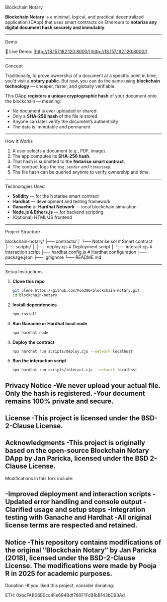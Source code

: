 Blockchain Notary

**Blockchain Notary** is a minimal, logical, and practical decentralized application (DApp) that uses smart contracts on Ethereum to **notarize any digital document hash securely and immutably**.

---

Demo

🔗 Live Demo: [http://18.157.182.120:8000/](http://18.157.182.120:8000/)

---

Concept

Traditionally, to prove ownership of a document at a specific point in time, you’d visit a **notary public**. But now, you can do the same using **blockchain technology** — cheaper, faster, and globally verifiable.

This DApp **registers a unique cryptographic hash** of your document onto the blockchain — meaning:

- No document is ever uploaded or shared
- Only a **SHA-256 hash** of the file is stored
- Anyone can later verify the document’s authenticity
- The data is immutable and permanent

---

How It Works

1. A user selects a document (e.g., PDF, image).
2. The app computes its **SHA-256 hash**.
3. That hash is submitted to the **Notarise smart contract**.
4. The contract logs the `msg.sender` and `timestamp`.
5. The file hash can be queried anytime to verify ownership and time.

---

Technologies Used

- **Solidity** — for the Notarise smart contract  
- **Hardhat** — development and testing framework  
- **Ganache** or **Hardhat Network** — local blockchain simulation  
- **Node.js & Ethers.js** — for backend scripting  
- (Optional) HTML/JS frontend  

---

Project Structure

blockchain-notary/
├── contracts/
│ └── Notarise.sol # Smart contract
├── scripts/
│ ├── deploy.cjs # Deployment script
│ └── interact.cjs # Interaction script
├── hardhat.config.js # Hardhat configuration
├── package.json
├── .gitignore
└── README.md

---

Setup Instructions

1. **Clone this repo**
   ```bash
   git clone https://github.com/Poo306/blockchain-notary.git
   cd blockchain-notary
2. **Install dependencies**
   ```bash
   npm install

3. **Run Ganache or Hardhat local node**
   ```bash
   npx hardhat node

4. **Deploy the contract**
   ```bash
   npx hardhat run scripts/deploy.cjs --network localhost

5. **Run the interaction script**
   ```bash
   npx hardhat run scripts/interact.cjs --network localhost

Privacy Notice
-We never upload your actual file. Only the hash is registered.
-Your document remains 100% private and secure.
---
License
-This project is licensed under the BSD-2-Clause License.
---
Acknowledgments
-This project is originally based on the open-source Blockchain Notary DApp by Jan Paricka, licensed under the BSD 2-Clause License.
---
Modifications in this fork include:

-Improved deployment and interaction scripts
-Updated error handling and console output
-Clarified usage and setup steps
-Integration testing with Ganache and Hardhat
-All original license terms are respected and retained.
---
Notice
-This repository contains modifications of the original "Blockchain Notary" by Jan Paricka (2018), licensed under the BSD-2-Clause License. The modifications were made by Pooja R in 2025 for academic purposes.
---
Donation
-If you liked this project, consider donating:

ETH: 0xbcFAB06E0cc4Fe694Bdf780F1FcB1bB143bD93Ad

